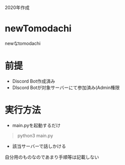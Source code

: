 2020年作成
# newTomodachi
newなtomodachi

# 前提
* Discord Bot作成済み
* DIscord Botが対象サーバーにて参加済み(Admin権限

# 実行方法
* main.pyを起動するだけ
> python3 main.py
* 該当サーバーで話しかける


自分用のものなのであまり手順等は記載しない
